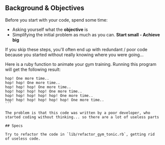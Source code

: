 ## Background & Objectives

Before you start with your code, spend some time:

- Asking yourself what the **objective** is
- Simplifying the initial problem as much as you can. **Start small - Achieve big**

If you skip these steps, you'll often end up with redundant / poor code because you started without really knowing where you were going...

Here is a ruby function to animate your gym training. Running this program will get the following result:

````
hop! One more time..
hop! hop! One more time..
hop! hop! hop! One more time..
hop! hop! hop! hop! One more time..
hop! hop! hop! hop! hop! One more time..
hop! hop! hop! hop! hop! hop! One more time..
```

The problem is that this code was written by a poor developer, who started coding without thinking... so there are a lot of useless parts

## Specs

Try to refactor the code in `lib/refactor_gym_tonic.rb`, getting rid of useless code.
